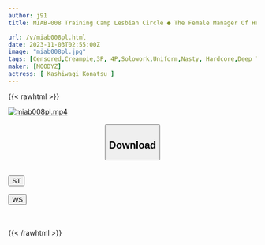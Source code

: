 ```yaml
---
author: j91
title: MIAB-008 Training Camp Lesbian Circle ● The Female Manager Of Her Dreams Receives Continuous Creampie From The Members Of The Club, And Her Pussy Brims With Semen Flowing Backwards. Konatsu Kashiwagi

url: /v/miab008pl.html
date: 2023-11-03T02:55:00Z
image: "miab008pl.jpg"
tags: [Censored,Creampie,3P, 4P,Solowork,Uniform,Nasty, Hardcore,Deep Throating	 ]
maker: [MOODYZ]
actress: [ Kashiwagi Konatsu ]
---
```



{{< rawhtml >}}

<div class="video" data-videoid="WwKxljrv4rUbvgl">
    <a href="javascript:;">
        <img src="https://my.j91.asia/v/miab008pl.jpg" width="WIDTH" height="HEIGHT" alt="miab008pl.mp4" loading="lazy">
    </a>
</div>

<script type="text/javascript" src="https://j91.asia/asset/on-demand-st.js"></script>

<br>
  <link rel="stylesheet" href="https://j91.asia/asset/bs5.css">
  
  <center>
  <button class="btn btn-primary" type="button" data-bs-toggle="collapse" data-bs-target=".multi-collapse" aria-expanded="false" aria-controls="multiCollapseExample1 multiCollapseExample2"><h2>Download</h2></button></center>
</p>
<div class="row">
  <div class="col">
    <div class="collapse multi-collapse" id="multiCollapseExample1">
      <div class="card card-body">
	      	      <br>
<div class="buttons">  
<a href="https://streamtape.to/v/WwKxljrv4rUbvgl"><button class="btn-hover color-3"><i class="fa fa-download"></i> ST</button></a></div>
    </div>
  </div>
</div>
  <div class="col">
    <div class="collapse multi-collapse" id="multiCollapseExample2">
      <div class="card card-body">
	      <br>
<div class="buttons">
    <a href="https://wolfstream.tv/va1ck1qwj9zi"><button class="btn-hover color-9"><i class="fa fa-download"></i> WS</button></a></div>
<br><br>
      </div>
    </div>
  </div>
</div>

{{< /rawhtml >}}
